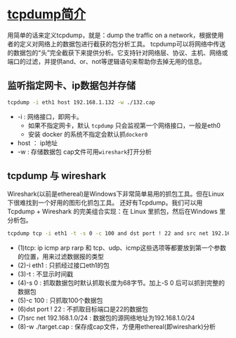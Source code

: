 # [tcpdump简介](https://www.cnblogs.com/ggjucheng/archive/2012/01/14/2322659.html)

用简单的话来定义tcpdump，就是：dump the traffic on a network，根据使用者的定义对网络上的数据包进行截获的包分析工具。 tcpdump可以将网络中传送的数据包的“头”完全截获下来提供分析。它支持针对网络层、协议、主机、网络或端口的过滤，并提供and、or、not等逻辑语句来帮助你去掉无用的信息。

## 监听指定网卡、ip数据包并存储

```sh
tcpdump -i eth1 host 192.168.1.132 -w ./132.cap
```

- -i : 网络接口，即网卡。  
  - 如果不指定网卡，默认 `tcpdump` 只会监视第一个网络接口，一般是eth0
  - 安装 docker 的系统不指定会默认抓`docker0`
- host ： ip地址
- -w : 存储数据包 cap文件可用`wireshark`打开分析

## tcpdump 与 wireshark

Wireshark(以前是ethereal)是Windows下非常简单易用的抓包工具。但在Linux下很难找到一个好用的图形化抓包工具。
还好有Tcpdump。我们可以用Tcpdump + Wireshark 的完美组合实现：在 Linux 里抓包，然后在Windows 里分析包。

```sh
tcpdump tcp -i eth1 -t -s 0 -c 100 and dst port ! 22 and src net 192.168.1.0/24 -w ./target.cap
```

- (1)tcp: ip icmp arp rarp 和 tcp、udp、icmp这些选项等都要放到第一个参数的位置，用来过滤数据报的类型
- (2)-i eth1 : 只抓经过接口eth1的包
- (3)-t : 不显示时间戳
- (4)-s 0 : 抓取数据包时默认抓取长度为68字节。加上-S 0 后可以抓到完整的数据包
- (5)-c 100 : 只抓取100个数据包
- (6)dst port ! 22 : 不抓取目标端口是22的数据包
- (7)src net 192.168.1.0/24 : 数据包的源网络地址为192.168.1.0/24
- (8)-w ./target.cap : 保存成cap文件，方便用ethereal(即wireshark)分析